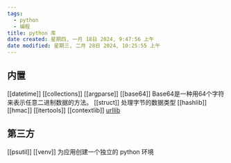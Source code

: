 ```yaml
---
tags:
  - python
  - 编程
title: python 库
date created: 星期四, 一月 18日 2024, 9:47:56 上午
date modified: 星期三, 二月 28日 2024, 10:25:55 上午
---
```


## 内置

[[datetime]]
[[collections]]
[[argparse]]
[[base64]] Base64是一种用64个字符来表示任意二进制数据的方法。
[[struct]] 处理字节的数据类型
[[hashlib]]
[[hmac]]
[[itertools]]
[[contextlib]]
[urllib](urllib.md)

## 第三方

[[psutil]]
[[venv]] 为应用创建一个独立的 python 环境
